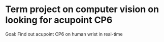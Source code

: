 # Term project on computer vision on looking for acupoint CP6
Goal: Find out acupoint CP6 on human wrist in real-time
